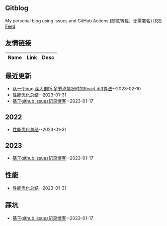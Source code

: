 ## Gitblog
My personal blog using issues and GitHub Actions (随意转载，无需署名)
[RSS Feed](https://raw.githubusercontent.com/void-syh/blog/master/feed.xml)
## 友情链接
| Name | Link | Desc | 
 | ---- | ---- | ---- |
## 最近更新
- [从一个bug 深入剖析 多节点情况时的React diff算法](https://github.com/void-syh/blog/issues/3)--2023-02-10
- [性能优化总结](https://github.com/void-syh/blog/issues/2)--2023-01-31
- [基于github issues记录博客](https://github.com/void-syh/blog/issues/1)--2023-01-17
## 2022
- [性能优化总结](https://github.com/void-syh/blog/issues/2)--2023-01-31
## 2023
- [基于github issues记录博客](https://github.com/void-syh/blog/issues/1)--2023-01-17
## 性能
- [性能优化总结](https://github.com/void-syh/blog/issues/2)--2023-01-31
## 踩坑
- [基于github issues记录博客](https://github.com/void-syh/blog/issues/1)--2023-01-17
